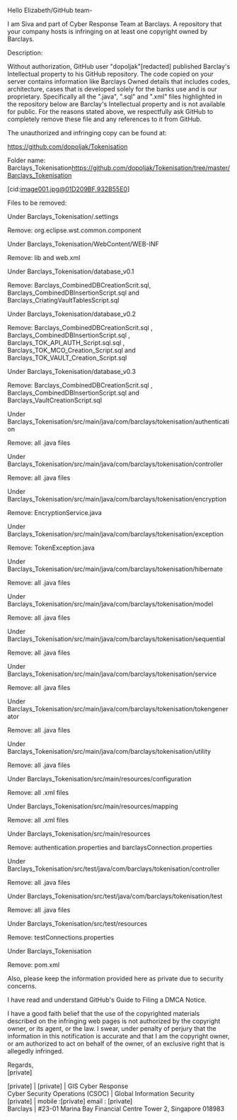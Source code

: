 Hello Elizabeth/GitHub team-

I am Siva and part of Cyber Response Team at Barclays. A repository that your company hosts is infringing on at least one copyright owned by Barclays.

Description:

Without authorization, GitHub user "dopoljak"[redacted] published Barclay's Intellectual property to his GitHub repository. The code copied on your server contains information like Barclays Owned details that includes codes, architecture, cases that is developed solely for the banks use and is our proprietary. Specifically all the ".java", ".sql" and ".xml" files highlighted in the repository below are Barclay's Intellectual property and is not available for public. For the reasons stated above, we respectfully ask GitHub to completely remove these file and any references to it from GitHub.

The unauthorized and infringing copy can be found at:

https://github.com/dopoljak/Tokenisation

Folder name: Barclays_Tokenisation<https://github.com/dopoljak/Tokenisation/tree/master/Barclays_Tokenisation>

[cid:image001.jpg@01D209BF.932B55E0]

Files to be removed:

Under Barclays_Tokenisation/.settings

Remove: org.eclipse.wst.common.component

Under Barclays_Tokenisation/WebContent/WEB-INF

Remove: lib and web.xml

Under Barclays_Tokenisation/database_v0.1

Remove: Barclays_CombinedDBCreationScrit.sql, Barclays_CombinedDBInsertionScript.sql and Barclays_CriatingVaultTablesScript.sql

Under Barclays_Tokenisation/database_v0.2

Remove: Barclays_CombinedDBCreationScrit.sql , Barclays_CombinedDBInsertionScript.sql , Barclays_TOK_API_AUTH_Script.sql.sql , Barclays_TOK_MCO_Creation_Script.sql and Barclays_TOK_VAULT_Creation_Script.sql

Under Barclays_Tokenisation/database_v0.3

Remove: Barclays_CombinedDBCreationScrit.sql , Barclays_CombinedDBInsertionScript.sql and Barclays_VaultCreationScript.sql

Under Barclays_Tokenisation/src/main/java/com/barclays/tokenisation/authentication

Remove: all .java files

Under Barclays_Tokenisation/src/main/java/com/barclays/tokenisation/controller

Remove: all .java files

Under Barclays_Tokenisation/src/main/java/com/barclays/tokenisation/encryption

Remove: EncryptionService.java

Under Barclays_Tokenisation/src/main/java/com/barclays/tokenisation/exception

Remove: TokenException.java

Under Barclays_Tokenisation/src/main/java/com/barclays/tokenisation/hibernate

Remove: all .java files

Under Barclays_Tokenisation/src/main/java/com/barclays/tokenisation/model

Remove: all .java files

Under Barclays_Tokenisation/src/main/java/com/barclays/tokenisation/sequential

Remove: all .java files

Under Barclays_Tokenisation/src/main/java/com/barclays/tokenisation/service

Remove: all .java files

Under Barclays_Tokenisation/src/main/java/com/barclays/tokenisation/tokengenerator

Remove: all .java files

Under Barclays_Tokenisation/src/main/java/com/barclays/tokenisation/utility

Remove: all .java files

Under Barclays_Tokenisation/src/main/resources/configuration

Remove: all .xml files

Under Barclays_Tokenisation/src/main/resources/mapping

Remove: all .xml files

Under Barclays_Tokenisation/src/main/resources

Remove: authentication.properties and barclaysConnection.properties

Under Barclays_Tokenisation/src/test/java/com/barclays/tokenisation/controller

Remove: all .java files

Under Barclays_Tokenisation/src/test/java/com/barclays/tokenisation/test

Remove: all .java files

Under Barclays_Tokenisation/src/test/resources

Remove: testConnections.properties

Under Barclays_Tokenisation

Remove: pom.xml

Also, please keep the information provided here as private due to security concerns.

I have read and understand GitHub's Guide to Filing a DMCA Notice.

I have a good faith belief that the use of the copyrighted materials described on the infringing web pages is not authorized by the copyright owner, or its agent, or the law. I swear, under penalty of perjury that the information in this notification is accurate and that I am the copyright owner, or am authorized to act on behalf of the owner, of an exclusive right that is allegedly infringed.

Regards,  
[private]

[private] | [private] | GIS Cyber Response  
Cyber Security Operations (CSOC) | Global Information Security  
[private] | mobile :[private] email : [private]  
Barclays | #23-01 Marina Bay Financial Centre Tower 2, Singapore 018983
